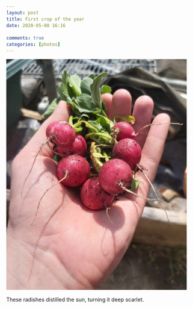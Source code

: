 ```yaml
---
layout: post
title: First crop of the year
date: 2020-05-08 16:16

comments: true
categories: [photos]
---
```

<img src="/assets/images/articles/radishes.jpg" alt= "Nom" class="responsive"><br>
<p>These radishes distilled the sun, turning it deep scarlet.</p>
